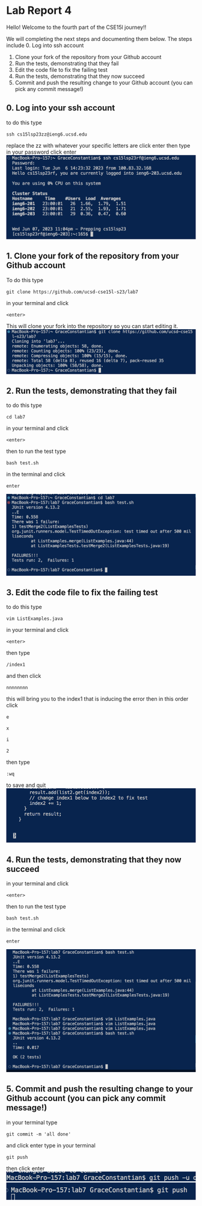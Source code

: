 #  Lab Report 4

Hello! Welcome to the fourth part of the CSE15l journey!! 

We will completing the next steps and documenting them below. The steps include
0. Log into ssh account
1. Clone your fork of the repository from your Github account
2. Run the tests, demonstrating that they fail
3. Edit the code file to fix the failing test
4. Run the tests, demonstrating that they now succeed
5. Commit and push the resulting change to your Github account (you can pick any commit message!)

## 0. Log into your ssh account

to do this type
```
ssh cs15lsp23zz@ieng6.ucsd.edu
```
replace the zz with whatever your specific letters are
click enter
then type in your password
click enter
![Image](step0.jpg.png)
## 1. Clone your fork of the repository from your Github account

To do this type 
```
git clone https://github.com/ucsd-cse15l-s23/lab7
```
in your terminal and click
```
<enter>
```
This will clone your fork into the repository so you can start editing it.
![Image](step1.jpg.png)
## 2. Run the tests, demonstrating that they fail

to do this type 
``` 
cd lab7
```
in your terminal and click 
```
<enter>
```
then to run the test type
```
bash test.sh
```
in the terminal and click
```
enter
```
![Image](step2.jpg.png)
## 3. Edit the code file to fix the failing test

to do this type
```
vim ListExamples.java
```
in your terminal and click
```
<enter>
```
then type
```
/index1
```
and then click
```
nnnnnnnn
```
this will bring you to the index1 that is inducing the error
then in this order click
```
e
```
```
x
```
```
i
```
```
2
```
then type 
```
:wq
```
to save and quit
![Image](step3.jpg.png)
## 4. Run the tests, demonstrating that they now succeed

in your terminal and click 
```
<enter>
```
then to run the test type
```
bash test.sh
```
in the terminal and click
```
enter
```
![Image](step4.jpg.png)
## 5. Commit and push the resulting change to your Github account (you can pick any commit message!)

in your terminal type 
```
git commit -m 'all done'
```
and click enter 
type in your terminal
```
git push
```
then click enter
![Image](step5.jpg.png)
![Image](step5a.jpg.png)

